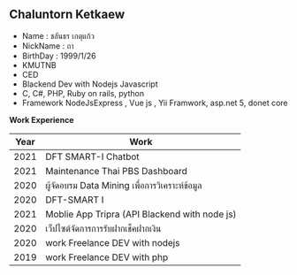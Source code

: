 ## Chaluntorn Ketkaew 

 - Name : ชลันธร เกตุแก้ว 
 - NickName : ถา
 - BirthDay : 1999/1/26
 - KMUTNB 
 - CED 
 - Blackend Dev with Nodejs Javascript 
 - C, C#, PHP, Ruby on rails, python
 - Framework NodeJsExpress , Vue js , Yii Framwork, asp.net 5, donet core
 
 **Work Experience**
 
|Year| Work  |
|--|--|
|2021  | DFT SMART-I Chatbot |
|2021  | Maintenance Thai PBS Dashboard|
|2020  |  ผู้จัดอบรม Data Mining เพื่อการวิเคราะห์ข้อมูล |
|2020  | DFT-SMART I  |
|2021  | Moblie App Tripra (API Blackend with node js) |
|2020  | เว็ปไซต์จัดการการรับฝากเช็คฝากเงิน |
|2020  | work Freelance DEV with nodejs |
|2019  | work Freelance DEV with php  |

